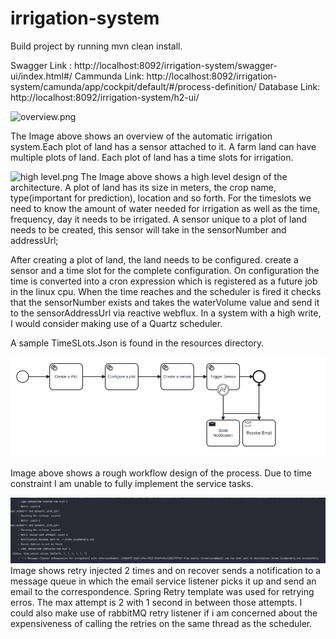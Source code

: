 # irrigation-system

Build project by running mvn clean install.

Swagger Link : http://localhost:8092/irrigation-system/swagger-ui/index.html#/
Cammunda Link: http://localhost:8092/irrigation-system/camunda/app/cockpit/default/#/process-definition/
Database Link: http://localhost:8092/irrigation-system/h2-ui/

![overview.png](..%2F..%2FDesktop%2Foverview.png)

The Image above shows an overview of the automatic irrigation system.Each plot of land has a sensor attached to it. A
farm land can have multiple plots of land. Each plot of land has a time slots for irrigation.

![high level.png](..%2F..%2FDesktop%2Fhigh%20level.png)
The Image above shows a high level design of the architecture. A plot of land has its size in meters, the crop name,
type(important for prediction), location and so forth.
For the timeslots we need to know the amount of water needed for irrigation as well as the time, frequency, day it needs
to be irrigated.
A sensor unique to a plot of land needs to be created, this sensor will take in the sensorNumber and addressUrl;

After creating a plot of land, the land needs to be configured. create a sensor and a time slot for the complete
configuration.
On configuration the time is converted into a cron expression which is registered as a future job in the linux cpu.
When the time reaches and the scheduler is fired it checks that the sensorNumber exists and takes the waterVolume value
and send it to the sensorAddressUrl via reactive webflux.
In a system with a high write, I would consider making use of a Quartz scheduler.

A sample TimeSLots.Json is found in the resources directory.

![img.png](img.png)

Image above shows a rough workflow design of the process. Due to time constraint I am unable to fully implement the
service tasks.

![img_1.png](img_1.png)
Image shows retry injected 2 times and on recover sends a notification to a message queue in which the email service
listener picks it up and send an email to the correspondence. Spring Retry template was used for retrying erros. The max
attempt is 2 with 1 second in between those attempts. I could also make use of rabbitMQ retry listener if i am concerned
about the expensiveness of calling the retries on the same thread as the scheduler.
